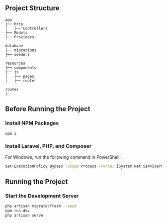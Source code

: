 ## Project Structure

```
app
├── http
│   ├── Controllers
├── Models
├── Providers

database
├── migrations
├── seeders

resources
├── components
├── js
│   ├── pages
│   ├── router

routes
│
```

## Before Running the Project

### Install NPM Packages
```sh
npm i
```

### Install Laravel, PHP, and Composer
For Windows, run the following command in PowerShell:
```sh
Set-ExecutionPolicy Bypass -Scope Process -Force; [System.Net.ServicePointManager]::SecurityProtocol = [System.Net.ServicePointManager]::SecurityProtocol -bor 3072; iex ((New-Object System.Net.WebClient).DownloadString('https://php.new/install/windows/8.4'))
```

## Running the Project

### Start the Development Server
```sh
php artisan migrate:fresh --seed
npm run dev
php artisan serve
```

